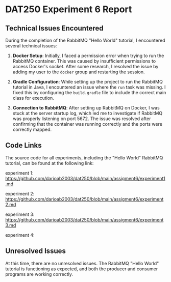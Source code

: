 # DAT250 Experiment 6 Report

## Technical Issues Encountered

During the completion of the RabbitMQ "Hello World" tutorial, I encountered several technical issues:

1. **Docker Setup**: Initially, I faced a permission error when trying to run the RabbitMQ container. This was caused by insufficient permissions to access Docker's socket. After some research, I resolved the issue by adding my user to the `docker` group and restarting the session.

2. **Gradle Configuration**: While setting up the project to run the RabbitMQ tutorial in Java, I encountered an issue where the `run` task was missing. I fixed this by configuring the `build.gradle` file to include the correct main class for execution.

3. **Connection to RabbitMQ**: After setting up RabbitMQ on Docker, I was stuck at the server startup log, which led me to investigate if RabbitMQ was properly listening on port 5672. The issue was resolved after confirming that the container was running correctly and the ports were correctly mapped.

## Code Links

The source code for all experiments, including the "Hello World" RabbitMQ tutorial, can be found at the following link:

experiment 1:
https://github.com/darioab2003/dat250/blob/main/assigment6/experiment1.md

experiment 2:
https://github.com/darioab2003/dat250/blob/main/assigment6/experiment2.md

experiment 3:
https://github.com/darioab2003/dat250/blob/main/assigment6/experiment3.md

experiment 4:



## Unresolved Issues

At this time, there are no unresolved issues. The RabbitMQ "Hello World" tutorial is functioning as expected, and both the producer and consumer programs are working correctly.
